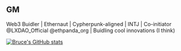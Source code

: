 ## GM

Web3 Buidler | Ethernaut | Cypherpunk-aligned | INTJ | Co-initiator @LXDAO_Official @ethpanda_org | Buidling cool innovations (I think)

[![Bruce's GitHub stats](https://github-readme-stats.vercel.app/api?username=brucexu-eth)](https://github.com/anuraghazra/github-readme-stats)
